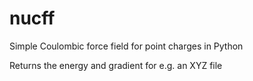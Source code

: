 # nucff
Simple Coulombic force field for point charges in Python

Returns the energy and gradient for e.g. an XYZ file
